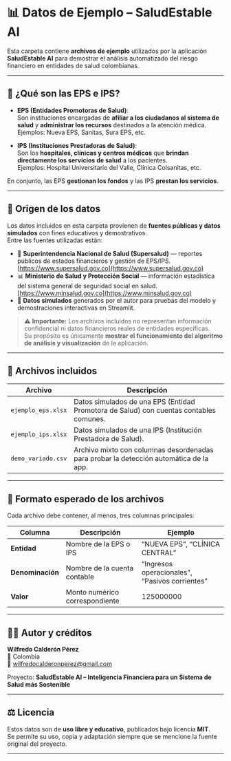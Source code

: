 # 📊 Datos de Ejemplo – SaludEstable AI

Esta carpeta contiene **archivos de ejemplo** utilizados por la aplicación **SaludEstable AI** para demostrar el análisis automatizado del riesgo financiero en entidades de salud colombianas.

---

## 🏥 ¿Qué son las EPS e IPS?

- **EPS (Entidades Promotoras de Salud)**:  
  Son instituciones encargadas de **afiliar a los ciudadanos al sistema de salud** y **administrar los recursos** destinados a la atención médica.  
  Ejemplos: Nueva EPS, Sanitas, Sura EPS, etc.

- **IPS (Instituciones Prestadoras de Salud)**:  
  Son los **hospitales, clínicas y centros médicos** que **brindan directamente los servicios de salud** a los pacientes.  
  Ejemplos: Hospital Universitario del Valle, Clínica Colsanitas, etc.

En conjunto, las EPS **gestionan los fondos** y las IPS **prestan los servicios**.

---

## 📄 Origen de los datos

Los datos incluidos en esta carpeta provienen de **fuentes públicas y datos simulados** con fines educativos y demostrativos.  
Entre las fuentes utilizadas están:

- 📘 **Superintendencia Nacional de Salud (Supersalud)** — reportes públicos de estados financieros y gestión de EPS/IPS.  
  [https://www.supersalud.gov.co](https://www.supersalud.gov.co)
- 📊 **Ministerio de Salud y Protección Social** — información estadística del sistema general de seguridad social en salud.  
  [https://www.minsalud.gov.co](https://www.minsalud.gov.co)
- 📁 **Datos simulados** generados por el autor para pruebas del modelo y demostraciones interactivas en Streamlit.

> ⚠️ **Importante:** Los archivos incluidos no representan información confidencial ni datos financieros reales de entidades específicas.  
> Su propósito es únicamente **mostrar el funcionamiento del algoritmo de análisis y visualización** de la aplicación.

---

## 📂 Archivos incluidos

| Archivo | Descripción |
|----------|--------------|
| `ejemplo_eps.xlsx` | Datos simulados de una EPS (Entidad Promotora de Salud) con cuentas contables comunes. |
| `ejemplo_ips.xlsx` | Datos simulados de una IPS (Institución Prestadora de Salud). |
| `demo_variado.csv` | Archivo mixto con columnas desordenadas para probar la detección automática de la app. |

---

## 🧾 Formato esperado de los archivos

Cada archivo debe contener, al menos, tres columnas principales:

| Columna | Descripción | Ejemplo |
|----------|--------------|----------|
| **Entidad** | Nombre de la EPS o IPS | “NUEVA EPS”, “CLÍNICA CENTRAL” |
| **Denominación** | Nombre de la cuenta contable | “Ingresos operacionales”, “Pasivos corrientes” |
| **Valor** | Monto numérico correspondiente | 125000000 |

---

## 👨‍💻 Autor y créditos

**Wilfredo Calderón Pérez**  
📍 Colombia  
📧 [wilfredocalderonperez@gmail.com](mailto:wilfredocalderonperez@gmail.com)

Proyecto: **SaludEstable AI – Inteligencia Financiera para un Sistema de Salud más Sostenible**

---

## ⚖️ Licencia

Estos datos son de **uso libre y educativo**, publicados bajo licencia **MIT**.  
Se permite su uso, copia y adaptación siempre que se mencione la fuente original del proyecto.

---
